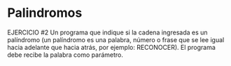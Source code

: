 # Palindromos
EJERCICIO #2 Un programa que indique si la cadena ingresada es un palíndromo (un palíndromo es una palabra, número o frase que se lee igual hacia adelante que hacia atrás, por ejemplo: RECONOCER). El programa debe recibe la palabra como parámetro.
